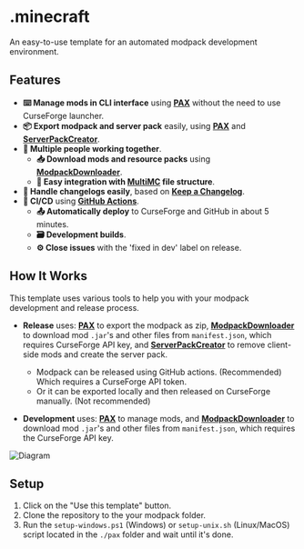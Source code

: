 # .minecraft

An easy-to-use template for an automated modpack development environment.

## Features

- **⌨️ Manage mods in CLI interface** using **[PAX]** without the need to use CurseForge launcher.
- **📦 Export modpack and server pack** easily, using **[PAX]** and **[ServerPackCreator]**.
- **🤝 Multiple people working together**.
  - **📥 Download mods and resource packs** using **[ModpackDownloader]**.
  - **🧰 Easy integration with [MultiMC] file structure**.
- **📝 Handle changelogs easily**, based on **[Keep a Changelog]**.
- **🧬 CI/CD** using **[GitHub Actions]**.
  - **📤 Automatically deploy** to CurseForge and GitHub in about 5 minutes.
  - **🗃️ Development builds**.
  - **⚙️ Close issues** with the 'fixed in dev' label on release.

## How It Works

This template uses various tools to help you with your modpack development and release process.

- **Release** uses: **[PAX]** to export the modpack as zip, **[ModpackDownloader]** to download mod `.jar`'s and other files from `manifest.json`, which requires CurseForge API key, and **[ServerPackCreator]** to remove client-side mods and create the server pack.
  - Modpack can be released using GitHub actions. (Recommended) Which requires a CurseForge API token.
  - Or it can be exported locally and then released on CurseForge manually. (Not recommended)

- **Development** uses: **[PAX]** to manage mods, and **[ModpackDownloader]** to download mod `.jar`'s and other files from `manifest.json`, which requires the CurseForge API key.

![Diagram](https://i.imgur.com/kCZhkXX.png)

## Setup

1. Click on the "Use this template" button.
2. Clone the repository to the your modpack folder.
3. Run the `setup-windows.ps1` (Windows) or `setup-unix.sh` (Linux/MacOS) script located in the `./pax` folder and wait until it's done.

<!-- Links: -->
[PAX]: https://github.com/froehlichA/pax
[ServerPackCreator]: https://github.com/Griefed/ServerPackCreator
[ModpackDownloader]: https://github.com/Joshyx/ModpackDownloader
[MultiMC]: https://multimc.org/
[Keep a Changelog]: https://keepachangelog.com/en/1.0.0/
[GitHub Actions]: .github/workflows
